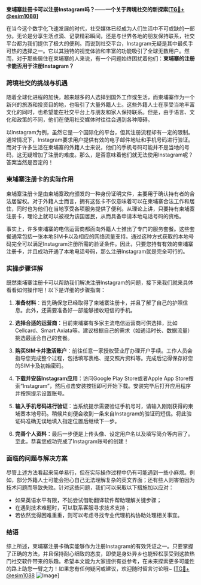 **柬埔寨註冊卡可以注册Instagram吗？——一个关于跨境社交的新探索[[TG💪+ @esim1088](https://t.me/s/esim1088)]**

在当今这个数字化飞速发展的时代，社交媒体已经成为人们生活中不可或缺的一部分。无论是分享生活点滴、记录精彩瞬间，还是与世界各地的朋友保持联系，社交平台都为我们提供了极大的便利。而说到社交平台，Instagram无疑是其中最炙手可热的选择之一。它以其独特的视觉体验和丰富的功能吸引了全球无数用户。然而，对于那些居住在柬埔寨的人来说，有一个问题始终困扰着他们：**柬埔寨的注册卡能否用于注册Instagram？**

### 跨境社交的挑战与机遇

随着全球化进程的加快，越来越多的人选择到国外工作或生活，而柬埔寨作为一个新兴的旅游和投资目的地，也吸引了大量外籍人士。这些外籍人士在享受当地丰富文化的同时，也希望能在社交平台上与朋友和家人保持联系。但是，由于语言、文化和政策的不同，他们在使用社交媒体时往往会遇到各种障碍。

以Instagram为例，虽然它是一个国际化的平台，但其注册流程却有一定的限制。通常情况下，Instagram要求用户提供有效的电子邮件地址和手机号码进行验证。而对于许多生活在柬埔寨的外籍人士来说，他们的手机号码可能并不是当地的号码，这无疑增加了注册的难度。那么，是否意味着他们就无法使用Instagram呢？答案当然是否定的！

### 柬埔寨注册卡的实际作用

柬埔寨注册卡是由柬埔寨政府颁发的一种身份证明文件，主要用于确认持有者的合法居留权。对于外籍人士而言，拥有这张卡不仅意味着可以在柬埔寨合法工作和居住，同时也为他们在当地享受各项服务提供了便利。从理论上讲，只要持有柬埔寨注册卡，理论上就可以被视为该国居民，从而具备申请本地电话号码的资格。

事实上，许多柬埔寨的电信运营商都面向外籍人士推出了专门的服务套餐。这些套餐通常包括一张本地SIM卡以及相应的网络流量支持。通过这种方式获取的本地号码完全可以满足Instagram注册所需的验证条件。因此，只要您持有有效的柬埔寨注册卡，并且成功开通了本地电话号码，那么注册Instagram就是完全可行的。

### 实操步骤详解

既然柬埔寨注册卡可以帮助我们解决注册Instagram的问题，接下来我们就来具体看看如何操作吧！以下是详细的步骤指南：

1. **准备材料**：首先确保您已经取得了柬埔寨注册卡，并且了解了自己的护照信息。此外，还需要准备好一部能够接收短信的手机。
   
2. **选择合适的运营商**：目前柬埔寨有多家主流电信运营商可供选择，比如Cellcard、Smart Axiata等。建议根据自己的需求（如通话时长、数据流量）挑选最适合自己的套餐。

3. **购买SIM卡并激活账户**：前往任意一家授权营业厅办理开户手续。工作人员会指导您完成整个过程，包括填写表格、提交照片资料等。完成后记得保存好您的SIM卡及初始密码。

4. **下载并安装Instagram应用**：访问Google Play Store或者Apple App Store搜索“Instagram”，然后点击安装按钮即可开始下载。安装完毕后打开应用程序并按照提示设置账号。

5. **输入手机号码进行验证**：当系统提示需要验证手机号时，请输入刚刚获得的柬埔寨本地号码。稍候片刻便会收到一条来自Instagram的验证码短信。将此验证码准确无误地填入指定位置后继续下一步。

6. **完善个人资料**：最后一步便是上传头像、设定用户名以及填写简介等内容了。至此，恭喜您成功完成了Instagram账号的创建！

### 面临的问题与解决方案

尽管上述方法看起来简单易行，但在实际操作过程中仍有可能遇到一些小麻烦。例如，部分外籍人士可能会担心自己无法理解复杂的英文界面；还有些人则害怕因为技术问题而导致失败。针对这些问题，我们可以采取以下措施加以应对：

- 如果英语水平有限，不妨尝试借助翻译软件帮助理解关键步骤；
- 在遇到技术难题时，可以联系客服寻求技术支持；
- 若依然觉得困难重重，则可以考虑寻找专业代理机构协助处理相关事宜。

### 结语

综上所述，柬埔寨注册卡确实能够作为注册Instagram的有效凭证之一。只要掌握了正确的方法，并且保持耐心细致的态度，即使是身处异乡也能轻松享受到这款热门社交软件带来的乐趣。希望本文能为大家提供有益参考，在未来探索更多可能性的路上助您一臂之力！如果您有任何疑问或建议，欢迎随时留言讨论哦~ [[TG💪+ @esim1088](https://t.me/s/esim1088) ![Image](https://i.postimg.cc/4NQfJmqS/Snipaste-2025-05-13-00-14-12.png)]